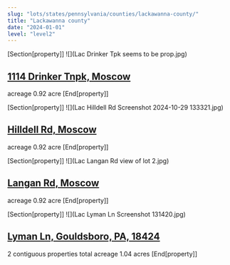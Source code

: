 ```yaml
---
slug: "lots/states/pennsylvania/counties/lackawanna-county/"
title: "Lackawanna county"
date: "2024-01-01"
level: "level2"
---
```


[Section[property]]
![](Lac Drinker Tpk seems to be prop.jpg)
## [1114 Drinker Tnpk, Moscow](drinkertnpk/)
acreage 0.92 acre
[End[property]]

[Section[property]]
![](Lac Hilldell Rd Screenshot 2024-10-29 133321.jpg)
## [Hilldell Rd, Moscow](hilldellrd/)
acreage 0.92 acre
[End[property]]

[Section[property]]
![](Lac Langan Rd view of lot 2.jpg)
## [Langan Rd, Moscow](langanrd/)
acreage 0.92 acre
[End[property]]

[Section[property]]
![](Lac Lyman Ln Screenshot 131420.jpg)
## [Lyman Ln, Gouldsboro, PA, 18424](lymanlane/)
2 contiguous properties total acreage 1.04 acres
[End[property]]